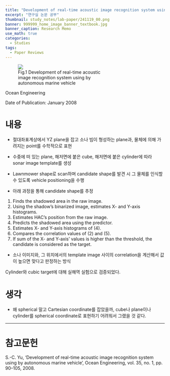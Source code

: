 ```yaml
---
title: "Development of real-time acoustic image recognition system using by autonomous marine vehicle"
excerpt: "연구실 논문 공부"
thumbnail: study_notes/lab-paper/241119_00.png
banner: 999999_home_image_banner_textbook.jpg
banner_caption: Research Memo
use_math: true
categories:
  - Studies
tags:
  - Paper Reviews
---
```


<figure class="align-center" style="width: 60%">
  <a href="{{ site.url }}{{ site.baseurl }}/assets/images/study_notes/lab-paper/241119_00.png">
  <img src="{{ site.url }}{{ site.baseurl }}/assets/images/study_notes/lab-paper/241119_00.png">
  </a>
  <figcaption>
  Fig.1 Development of real-time acoustic image recognition system using by autonomous marine vehicle
  </figcaption>
</figure>

Ocean Engineering

Date of Publication: January 2008

# 내용

* 절대좌표계상에서 YZ plane을 잡고 소나 빔이 형성하는 plane과, 물체에 의해 가려지는 point를 수학적으로 표현

* 수중에 떠 있는 plane, 해저면에 붙은 cube, 해저면에 붙은 cylinder에 따라 sonar image template를 생성

* Lawnmower shape로 scan하며 candidate shape를 발견 시 그 물체를 인식할 수 있도록 vehicle positioning을 수행

* 아래 과정을 통해 candidate shape를 추정

1. Finds the shadowed area in the raw image.
2. Using the shadow’s binarized image, estimates X- and Y-axis histograms.
3. Estimates HAC’s position from the raw image.
4. Predicts the shadowed area using the predictor.
5. Estimates X- and Y-axis histograms of (4).
6. Compares the correlation values of (2) and (5).
7. If sum of the X- and Y-axis’ values is higher than the threshold, the candidate is considered as the target.

* 소나 이미지와, 그 위치에서의 template image 사이의 correlation을 계산해서 값이 높으면 맞다고 판정하는 방식

Cylinder와 cubic target에 대해 실해역 실험으로 검증되었다.

# 생각

* 왜 spherical 말고 Cartesian coordinate를 잡았을까, cube나 plane이나 cylinder를 spherical coordinate로 표현하기 어려워서 그랬을 것 같다.

---

# 참고문헌

S.-C. Yu, ‘Development of real-time acoustic image recognition system using by autonomous marine vehicle’, Ocean Engineering, vol. 35, no. 1, pp. 90–105, 2008.